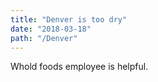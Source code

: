 ```yaml
---
title: "Denver is too dry"
date: "2018-03-18"
path: "/Denver"
---
```


Whold foods employee is helpful.